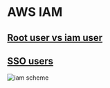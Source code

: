 # AWS IAM

## [Root user vs iam user](https://docs.aws.amazon.com/general/latest/gr/root-vs-iam.html)

## [SSO users](https://aws.amazon.com/blogs/security/how-to-create-and-manage-users-within-aws-sso/)

![iam scheme](../../internal/assets/iam.png)



